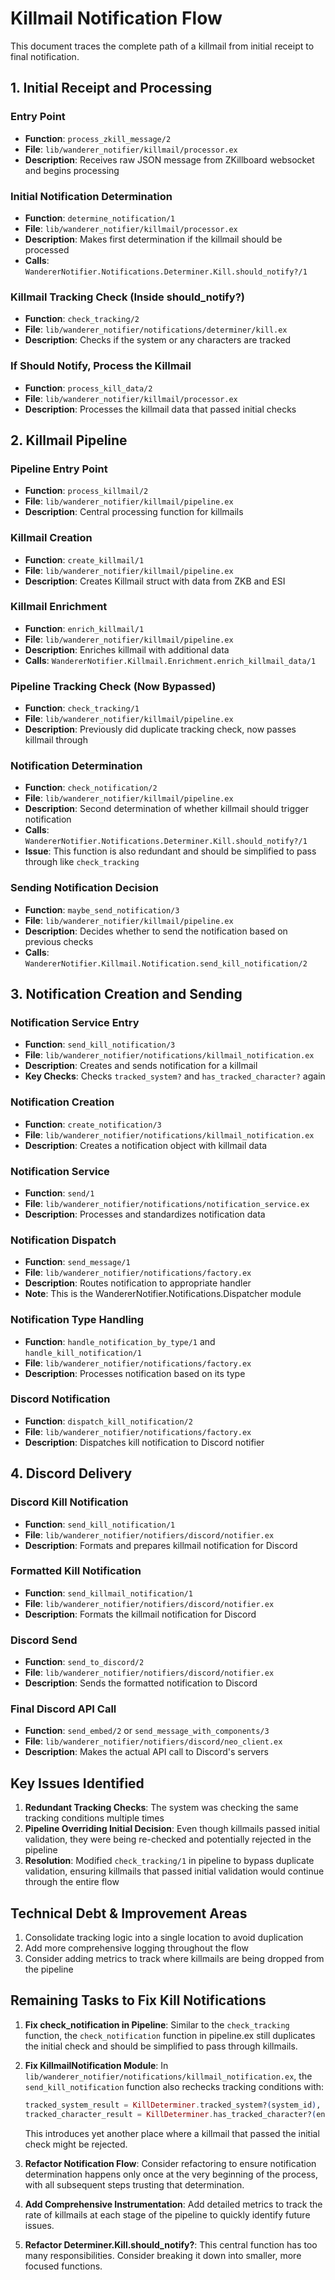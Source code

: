 # Killmail Notification Flow

This document traces the complete path of a killmail from initial receipt to final notification.

## 1. Initial Receipt and Processing

### Entry Point

- **Function**: `process_zkill_message/2`
- **File**: `lib/wanderer_notifier/killmail/processor.ex`
- **Description**: Receives raw JSON message from ZKillboard websocket and begins processing

### Initial Notification Determination

- **Function**: `determine_notification/1`
- **File**: `lib/wanderer_notifier/killmail/processor.ex`
- **Description**: Makes first determination if the killmail should be processed
- **Calls**: `WandererNotifier.Notifications.Determiner.Kill.should_notify?/1`

### Killmail Tracking Check (Inside should_notify?)

- **Function**: `check_tracking/2`
- **File**: `lib/wanderer_notifier/notifications/determiner/kill.ex`
- **Description**: Checks if the system or any characters are tracked

### If Should Notify, Process the Killmail

- **Function**: `process_kill_data/2`
- **File**: `lib/wanderer_notifier/killmail/processor.ex`
- **Description**: Processes the killmail data that passed initial checks

## 2. Killmail Pipeline

### Pipeline Entry Point

- **Function**: `process_killmail/2`
- **File**: `lib/wanderer_notifier/killmail/pipeline.ex`
- **Description**: Central processing function for killmails

### Killmail Creation

- **Function**: `create_killmail/1`
- **File**: `lib/wanderer_notifier/killmail/pipeline.ex`
- **Description**: Creates Killmail struct with data from ZKB and ESI

### Killmail Enrichment

- **Function**: `enrich_killmail/1`
- **File**: `lib/wanderer_notifier/killmail/pipeline.ex`
- **Description**: Enriches killmail with additional data
- **Calls**: `WandererNotifier.Killmail.Enrichment.enrich_killmail_data/1`

### Pipeline Tracking Check (Now Bypassed)

- **Function**: `check_tracking/1`
- **File**: `lib/wanderer_notifier/killmail/pipeline.ex`
- **Description**: Previously did duplicate tracking check, now passes killmail through

### Notification Determination

- **Function**: `check_notification/2`
- **File**: `lib/wanderer_notifier/killmail/pipeline.ex`
- **Description**: Second determination of whether killmail should trigger notification
- **Calls**: `WandererNotifier.Notifications.Determiner.Kill.should_notify?/1`
- **Issue**: This function is also redundant and should be simplified to pass through like `check_tracking`

### Sending Notification Decision

- **Function**: `maybe_send_notification/3`
- **File**: `lib/wanderer_notifier/killmail/pipeline.ex`
- **Description**: Decides whether to send the notification based on previous checks
- **Calls**: `WandererNotifier.Killmail.Notification.send_kill_notification/2`

## 3. Notification Creation and Sending

### Notification Service Entry

- **Function**: `send_kill_notification/3`
- **File**: `lib/wanderer_notifier/notifications/killmail_notification.ex`
- **Description**: Creates and sends notification for a killmail
- **Key Checks**: Checks `tracked_system?` and `has_tracked_character?` again

### Notification Creation

- **Function**: `create_notification/3`
- **File**: `lib/wanderer_notifier/notifications/killmail_notification.ex`
- **Description**: Creates a notification object with killmail data

### Notification Service

- **Function**: `send/1`
- **File**: `lib/wanderer_notifier/notifications/notification_service.ex`
- **Description**: Processes and standardizes notification data

### Notification Dispatch

- **Function**: `send_message/1`
- **File**: `lib/wanderer_notifier/notifications/factory.ex`
- **Description**: Routes notification to appropriate handler
- **Note**: This is the WandererNotifier.Notifications.Dispatcher module

### Notification Type Handling

- **Function**: `handle_notification_by_type/1` and `handle_kill_notification/1`
- **File**: `lib/wanderer_notifier/notifications/factory.ex`
- **Description**: Processes notification based on its type

### Discord Notification

- **Function**: `dispatch_kill_notification/2`
- **File**: `lib/wanderer_notifier/notifications/factory.ex`
- **Description**: Dispatches kill notification to Discord notifier

## 4. Discord Delivery

### Discord Kill Notification

- **Function**: `send_kill_notification/1`
- **File**: `lib/wanderer_notifier/notifiers/discord/notifier.ex`
- **Description**: Formats and prepares killmail notification for Discord

### Formatted Kill Notification

- **Function**: `send_killmail_notification/1`
- **File**: `lib/wanderer_notifier/notifiers/discord/notifier.ex`
- **Description**: Formats the killmail notification for Discord

### Discord Send

- **Function**: `send_to_discord/2`
- **File**: `lib/wanderer_notifier/notifiers/discord/notifier.ex`
- **Description**: Sends the formatted notification to Discord

### Final Discord API Call

- **Function**: `send_embed/2` or `send_message_with_components/3`
- **File**: `lib/wanderer_notifier/notifiers/discord/neo_client.ex`
- **Description**: Makes the actual API call to Discord's servers

## Key Issues Identified

1. **Redundant Tracking Checks**: The system was checking the same tracking conditions multiple times
2. **Pipeline Overriding Initial Decision**: Even though killmails passed initial validation, they were being re-checked and potentially rejected in the pipeline
3. **Resolution**: Modified `check_tracking/1` in pipeline to bypass duplicate validation, ensuring killmails that passed initial validation would continue through the entire flow

## Technical Debt & Improvement Areas

1. Consolidate tracking logic into a single location to avoid duplication
2. Add more comprehensive logging throughout the flow
3. Consider adding metrics to track where killmails are being dropped from the pipeline

## Remaining Tasks to Fix Kill Notifications

1. **Fix check_notification in Pipeline**: Similar to the `check_tracking` function, the `check_notification` function in pipeline.ex still duplicates the initial check and should be simplified to pass through killmails.

2. **Fix KillmailNotification Module**: In `lib/wanderer_notifier/notifications/killmail_notification.ex`, the `send_kill_notification` function also rechecks tracking conditions with:
   ```elixir
   tracked_system_result = KillDeterminer.tracked_system?(system_id),
   tracked_character_result = KillDeterminer.has_tracked_character?(enriched_killmail),
   ```
   This introduces yet another place where a killmail that passed the initial check might be rejected.
3. **Refactor Notification Flow**: Consider refactoring to ensure notification determination happens only once at the very beginning of the process, with all subsequent steps trusting that determination.

4. **Add Comprehensive Instrumentation**: Add detailed metrics to track the rate of killmails at each stage of the pipeline to quickly identify future issues.

5. **Refactor Determiner.Kill.should_notify?**: This central function has too many responsibilities. Consider breaking it down into smaller, more focused functions.
